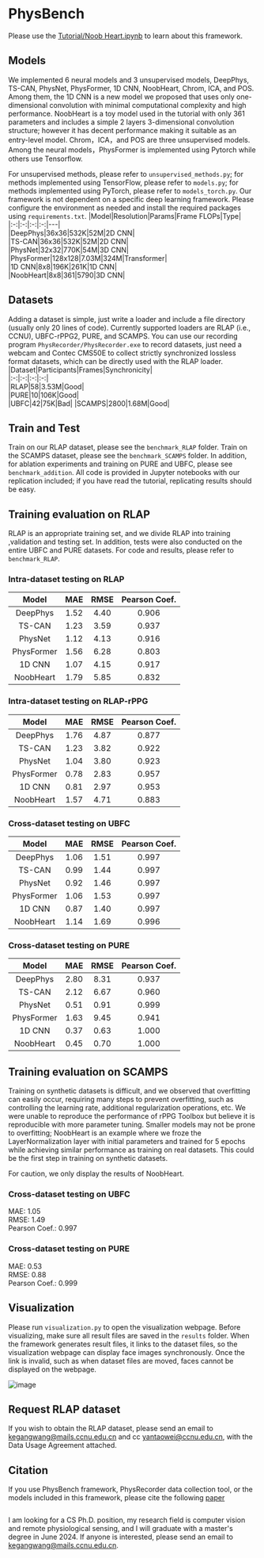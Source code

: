 # PhysBench 
Please use the [Tutorial/Noob Heart.ipynb](https://github.com/KegangWangCCNU/PhysBench/blob/main/Tutorial/Noob%20Heart.ipynb) to learn about this framework.

## Models  

We implemented 6 neural models and 3 unsupervised models, DeepPhys, TS-CAN, PhysNet, PhysFormer, 1D CNN, NoobHeart, Chrom, ICA, and POS. Among them, the 1D CNN is a new model we proposed that uses only one-dimensional convolution with minimal computational complexity and high performance. NoobHeart is a toy model used in the tutorial with only 361 parameters and includes a simple 2 layers 3-dimensional convolution structure; however it has decent performance making it suitable as an entry-level model. Chrom，ICA，and POS are three unsupervised models. Among the neural models，PhysFormer is implemented using Pytorch while others use Tensorflow.  

For unsupervised methods, please refer to `unsupervised_methods.py`; for methods implemented using TensorFlow, please refer to `models.py`; for methods implemented using PyTorch, please refer to `models_torch.py`. Our framework is not dependent on a specific deep learning framework. Please configure the environment as needed and install the required packages using `requirements.txt`.
|Model|Resolution|Params|Frame FLOPs|Type|  
|:-:|:-:|:-:|:-:|---|  
|DeepPhys|36x36|532K|52M|2D CNN|  
|TS-CAN|36x36|532K|52M|2D CNN|  
|PhysNet|32x32|770K|54M|3D CNN|  
|PhysFormer|128x128|7.03M|324M|Transformer|  
|1D CNN|8x8|196K|261K|1D CNN|  
|NoobHeart|8x8|361|5790|3D CNN|  
## Datasets  
Adding a dataset is simple, just write a loader and include a file directory (usually only 20 lines of code). Currently supported loaders are RLAP (i.e., CCNU), UBFC-rPPG2, PURE, and SCAMPS. You can use our recording program `PhysRecorder/PhysRecorder.exe` to record datasets, just need a webcam and Contec CMS50E to collect strictly synchronized lossless format datasets, which can be directly used with the RLAP loader.
|Dataset|Participants|Frames|Synchronicity|  
|:-:|:-:|:-:|:-:|  
|RLAP|58|3.53M|Good|   
|PURE|10|106K|Good|  
|UBFC|42|75K|Bad| 
|SCAMPS|2800|1.68M|Good|  
## Train and Test
Train on our RLAP dataset, please see the `benchmark_RLAP` folder. Train on the SCAMPS dataset, please see the `benchmark_SCAMPS` folder. In addition, for ablation experiments and training on PURE and UBFC, please see `benchmark_addition`. All code is provided in Jupyter notebooks with our replication included; if you have read the tutorial, replicating results should be easy.   

## Training evaluation on RLAP  
RLAP is an appropriate training set, and we divide RLAP into training ,validation and testing set. In addition, tests were also conducted on the entire UBFC and PURE datasets. For code and results, please refer to `benchmark_RLAP`.  

### Intra-dataset testing on RLAP  
|Model|MAE|RMSE|Pearson Coef.|   
|:-:|:-:|:-:|:-:|  
|DeepPhys|1.52|4.40|0.906|  
|TS-CAN|1.23|3.59|0.937|  
|PhysNet|1.12|4.13|0.916|  
|PhysFormer|1.56|6.28|0.803|  
|1D CNN|1.07|4.15|0.917|  
|NoobHeart|1.79|5.85|0.832|  

### Intra-dataset testing on RLAP-rPPG  
|Model|MAE|RMSE|Pearson Coef.|   
|:-:|:-:|:-:|:-:|  
|DeepPhys|1.76|4.87|0.877|  
|TS-CAN|1.23|3.82|0.922|  
|PhysNet|1.04|3.80|0.923|  
|PhysFormer|0.78|2.83|0.957|  
|1D CNN|0.81|2.97|0.953|  
|NoobHeart|1.57|4.71|0.883|  

### Cross-dataset testing on UBFC  
|Model|MAE|RMSE|Pearson Coef.|   
|:-:|:-:|:-:|:-:|  
|DeepPhys|1.06|1.51|0.997|  
|TS-CAN|0.99|1.44|0.997|  
|PhysNet|0.92|1.46|0.997|  
|PhysFormer|1.06|1.53|0.997|  
|1D CNN|0.87|1.40|0.997|  
|NoobHeart|1.14|1.69|0.996|  

### Cross-dataset testing on PURE  
|Model|MAE|RMSE|Pearson Coef.|   
|:-:|:-:|:-:|:-:|  
|DeepPhys|2.80|8.31|0.937|  
|TS-CAN|2.12|6.67|0.960|  
|PhysNet|0.51|0.91|0.999|  
|PhysFormer|1.63|9.45|0.941|  
|1D CNN|0.37|0.63|1.000|  
|NoobHeart|0.45|0.70|1.000|  

## Training evaluation on SCAMPS  
Training on synthetic datasets is difficult, and we observed that overfitting can easily occur, requiring many steps to prevent overfitting, such as controlling the learning rate, additional regularization operations, etc. We were unable to reproduce the performance of rPPG Toolbox but believe it is reproducible with more parameter tuning. Smaller models may not be prone to overfitting; NoobHeart is an example where we froze the LayerNormalization layer with initial parameters and trained for 5 epochs while achieving similar performance as training on real datasets. This could be the first step in training on synthetic datasets.  

For caution, we only display the results of NoobHeart.
### Cross-dataset testing on UBFC  
MAE: 1.05  
RMSE: 1.49  
Pearson Coef.: 0.997  

### Cross-dataset testing on PURE  
MAE: 0.53  
RMSE: 0.88  
Pearson Coef.: 0.999  

## Visualization  
Please run `visualization.py` to open the visualization webpage. Before visualizing, make sure all result files are saved in the `results` folder. When the framework generates result files, it links to the dataset files, so the visualization webpage can display face images synchronously. Once the link is invalid, such as when dataset files are moved, faces cannot be displayed on the webpage.  

![image](https://github.com/KegangWangCCNU/PICS/blob/main/PhysBench.gif)  

## Request RLAP dataset  

If you wish to obtain the RLAP dataset, please send an email to kegangwang@mails.ccnu.edu.cn and cc yantaowei@ccnu.edu.cn, with the Data Usage Agreement attached.

## Citation  

If you use PhysBench framework, PhysRecorder data collection tool, or the models included in this framework, please cite the following <a href=http://kegang.wang/PhysBench.pdf target="_blank">paper</a>
```
```
I am looking for a CS Ph.D. position, my research field is computer vision and remote physiological sensing, and I will graduate with a master's degree in June 2024. If anyone is interested, please send an email to kegangwang@mails.ccnu.edu.cn. 
